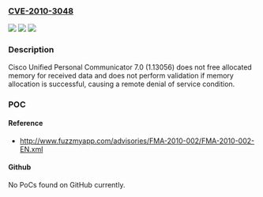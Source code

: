 ### [CVE-2010-3048](https://cve.mitre.org/cgi-bin/cvename.cgi?name=CVE-2010-3048)
![](https://img.shields.io/static/v1?label=Product&message=Unified%20Personal%20Communicator&color=blue)
![](https://img.shields.io/static/v1?label=Version&message=n%2Fa&color=blue)
![](https://img.shields.io/static/v1?label=Vulnerability&message=Other&color=brighgreen)

### Description

Cisco Unified Personal Communicator 7.0 (1.13056) does not free allocated memory for received data and does not perform validation if memory allocation is successful, causing a remote denial of service condition.

### POC

#### Reference
- http://www.fuzzmyapp.com/advisories/FMA-2010-002/FMA-2010-002-EN.xml

#### Github
No PoCs found on GitHub currently.

